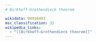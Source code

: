 ```yaml
---
# Birkhoff–Grothendieck theorem

wikidata: Q4916483
msc_classification: 32
wikipedia_links:
  - "[[Birkhoff–Grothendieck theorem]]"
---
```

